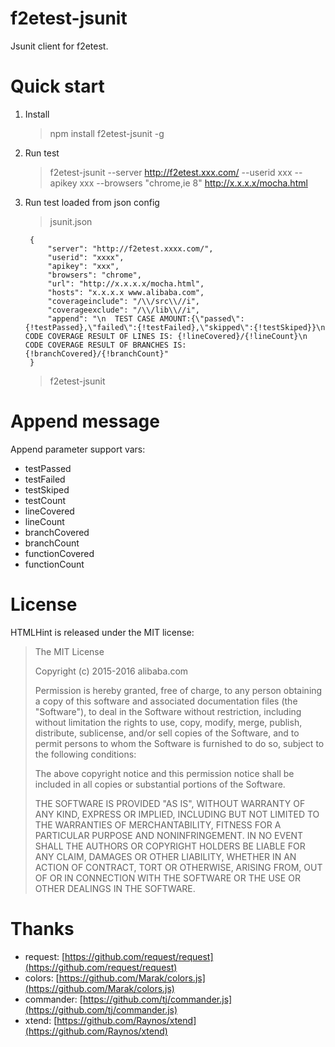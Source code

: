 f2etest-jsunit
=======================

Jsunit client for f2etest.

Quick start
================

1. Install

    > npm install f2etest-jsunit -g

2. Run test

    > f2etest-jsunit --server http://f2etest.xxx.com/ --userid xxx --apikey xxx --browsers "chrome,ie 8" http://x.x.x.x/mocha.html

3. Run test loaded from json config

    > jsunit.json

        {
            "server": "http://f2etest.xxxx.com/",
            "userid": "xxxx",
            "apikey": "xxx",
            "browsers": "chrome",
            "url": "http://x.x.x.x/mocha.html",
            "hosts": "x.x.x.x www.alibaba.com",
            "coverageinclude": "/\\/src\\//i",
            "coverageexclude": "/\\/lib\\//i",
            "append": "\n  TEST CASE AMOUNT:{\"passed\":{!testPassed},\"failed\":{!testFailed},\"skipped\":{!testSkiped}}\n  CODE COVERAGE RESULT OF LINES IS: {!lineCovered}/{!lineCount}\n  CODE COVERAGE RESULT OF BRANCHES IS: {!branchCovered}/{!branchCount}"
        }

    > f2etest-jsunit

Append message
======================

Append parameter support vars:

* testPassed
* testFailed
* testSkiped
* testCount
* lineCovered
* lineCount
* branchCovered
* branchCount
* functionCovered
* functionCount

License
================

HTMLHint is released under the MIT license:

> The MIT License
>
> Copyright (c) 2015-2016 alibaba.com
>
> Permission is hereby granted, free of charge, to any person obtaining a copy
> of this software and associated documentation files (the "Software"), to deal
> in the Software without restriction, including without limitation the rights
> to use, copy, modify, merge, publish, distribute, sublicense, and/or sell
> copies of the Software, and to permit persons to whom the Software is
> furnished to do so, subject to the following conditions:
>
> The above copyright notice and this permission notice shall be included in
> all copies or substantial portions of the Software.
>
> THE SOFTWARE IS PROVIDED "AS IS", WITHOUT WARRANTY OF ANY KIND, EXPRESS OR
> IMPLIED, INCLUDING BUT NOT LIMITED TO THE WARRANTIES OF MERCHANTABILITY,
> FITNESS FOR A PARTICULAR PURPOSE AND NONINFRINGEMENT. IN NO EVENT SHALL THE
> AUTHORS OR COPYRIGHT HOLDERS BE LIABLE FOR ANY CLAIM, DAMAGES OR OTHER
> LIABILITY, WHETHER IN AN ACTION OF CONTRACT, TORT OR OTHERWISE, ARISING FROM,
> OUT OF OR IN CONNECTION WITH THE SOFTWARE OR THE USE OR OTHER DEALINGS IN
> THE SOFTWARE.

Thanks
================

* request: [https://github.com/request/request](https://github.com/request/request)
* colors: [https://github.com/Marak/colors.js](https://github.com/Marak/colors.js)
* commander: [https://github.com/tj/commander.js](https://github.com/tj/commander.js)
* xtend: [https://github.com/Raynos/xtend](https://github.com/Raynos/xtend)
